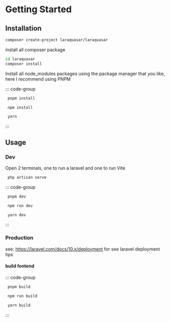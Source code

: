 # Getting Started

## Installation
```bash
composer create-project laraquasar/laraquasar
```

install all composer package
```bash
cd laraquasar
composer install
```


Install all node_modules packages using the package manager that you like, here I recommend using PNPM


::: code-group

```bash [pnpm]
 pnpm install
 ```

```bash [npm]
 npm install
 ```

```bash [yarn]
 yarn
 ```

:::

## Usage
### Dev
Open 2 terminals, one to run a laravel and one to run Vite
``` bash
 php artisan serve
 ```


::: code-group

```bash [pnpm]
 pnpm dev
 ```

```bash [npm]
 npm run dev
 ```

```bash [yarn]
 yarn dev
 ```

:::
### Production

see: https://laravel.com/docs/10.x/deployment for see laravel deployment tips



#### build fontend


::: code-group

```bash [pnpm]
 pnpm build
 ```

```bash [npm]
 npm run build
 ```

```bash [yarn]
 yarn build
 ```

:::
